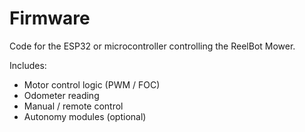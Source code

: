# Firmware

Code for the ESP32 or microcontroller controlling the ReelBot Mower.

Includes:
- Motor control logic (PWM / FOC)
- Odometer reading
- Manual / remote control
- Autonomy modules (optional)
